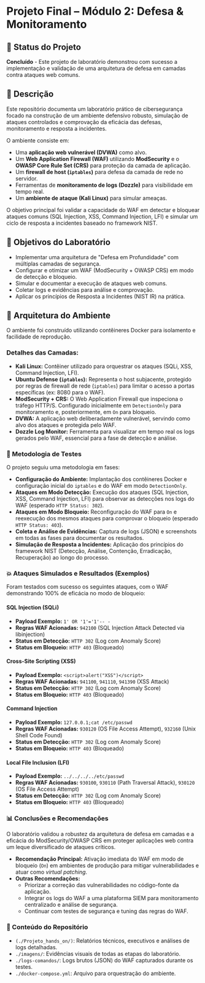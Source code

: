 # Projeto Final – Módulo 2: Defesa & Monitoramento

## 🚧 Status do Projeto
**Concluído** - Este projeto de laboratório demonstrou com sucesso a implementação e validação de uma arquitetura de defesa em camadas contra ataques web comuns.

## 📄 Descrição
Este repositório documenta um laboratório prático de cibersegurança focado na construção de um ambiente defensivo robusto, simulação de ataques controlados e comprovação da eficácia das defesas, monitoramento e resposta a incidentes.

O ambiente consiste em:
* Uma **aplicação web vulnerável (DVWA)** como alvo.
* Um **Web Application Firewall (WAF)** utilizando **ModSecurity** e o **OWASP Core Rule Set (CRS)** para proteção da camada de aplicação.
* Um **firewall de host (`iptables`)** para defesa da camada de rede no servidor.
* Ferramentas de **monitoramento de logs (Dozzle)** para visibilidade em tempo real.
* Um **ambiente de ataque (Kali Linux)** para simular ameaças.

O objetivo principal foi validar a capacidade do WAF em detectar e bloquear ataques comuns (SQL Injection, XSS, Command Injection, LFI) e simular um ciclo de resposta a incidentes baseado no framework NIST.

## 🎯 Objetivos do Laboratório
* Implementar uma arquitetura de "Defesa em Profundidade" com múltiplas camadas de segurança.
* Configurar e otimizar um WAF (ModSecurity + OWASP CRS) em modo de detecção e bloqueio.
* Simular e documentar a execução de ataques web comuns.
* Coletar logs e evidências para análise e comprovação.
* Aplicar os princípios de Resposta a Incidentes (NIST IR) na prática.

## 🚀 Arquitetura do Ambiente
O ambiente foi construído utilizando contêineres Docker para isolamento e facilidade de reprodução.

### Detalhes das Camadas:
* **Kali Linux:** Contêiner utilizado para orquestrar os ataques (SQLi, XSS, Command Injection, LFI).
* **Ubuntu Defense (`iptables`):** Representa o host subjacente, protegido por regras de firewall de rede (`iptables`) para limitar o acesso a portas específicas (ex: 8080 para o WAF).
* **ModSecurity + CRS:** O Web Application Firewall que inspeciona o tráfego HTTP/S. Configurado inicialmente em `DetectionOnly` para monitoramento e, posteriormente, em `On` para bloqueio.
* **DVWA:** A aplicação web deliberadamente vulnerável, servindo como alvo dos ataques e protegida pelo WAF.
* **Dozzle Log Monitor:** Ferramenta para visualizar em tempo real os logs gerados pelo WAF, essencial para a fase de detecção e análise.

### 🧪 Metodologia de Testes
O projeto seguiu uma metodologia em fases:

* **Configuração do Ambiente:** Implantação dos contêineres Docker e configuração inicial do `iptables` e do WAF em modo `DetectionOnly`.
* **Ataques em Modo Detecção:** Execução dos ataques (SQL Injection, XSS, Command Injection, LFI) para observar as detecções nos logs do WAF (esperado `HTTP Status: 302`).
* **Ataques em Modo Bloqueio:** Reconfiguração do WAF para `On` e reexecução dos mesmos ataques para comprovar o bloqueio (esperado `HTTP Status: 403`).
* **Coleta e Análise de Evidências:** Captura de logs (JSON) e screenshots em todas as fases para documentar os resultados.
* **Simulação de Resposta a Incidentes:** Aplicação dos princípios do framework NIST (Detecção, Análise, Contenção, Erradicação, Recuperação) ao longo do processo.

### 💥 Ataques Simulados e Resultados (Exemplos)
Foram testados com sucesso os seguintes ataques, com o WAF demonstrando 100% de eficácia no modo de bloqueio:

#### SQL Injection (SQLi)
* **Payload Exemplo:** `1' OR '1'='1'-- -`
* **Regras WAF Acionadas:** `942100` (SQL Injection Attack Detected via libinjection)
* **Status em Detecção:** `HTTP 302` (Log com Anomaly Score)
* **Status em Bloqueio:** `HTTP 403` (Bloqueado)

#### Cross-Site Scripting (XSS)
* **Payload Exemplo:** `<script>alert("XSS")</script>`
* **Regras WAF Acionadas:** `941100`, `941110`, `941390` (XSS Attack)
* **Status em Detecção:** `HTTP 302` (Log com Anomaly Score)
* **Status em Bloqueio:** `HTTP 403` (Bloqueado)

#### Command Injection
* **Payload Exemplo:** `127.0.0.1;cat /etc/passwd`
* **Regras WAF Acionadas:** `930120` (OS File Access Attempt), `932160` (Unix Shell Code Found)
* **Status em Detecção:** `HTTP 302` (Log com Anomaly Score)
* **Status em Bloqueio:** `HTTP 403` (Bloqueado)

#### Local File Inclusion (LFI)
* **Payload Exemplo:** `../../../../etc/passwd`
* **Regras WAF Acionadas:** `930100`, `930110` (Path Traversal Attack), `930120` (OS File Access Attempt)
* **Status em Detecção:** `HTTP 302` (Log com Anomaly Score)
* **Status em Bloqueio:** `HTTP 403` (Bloqueado)

### 📊 Conclusões e Recomendações
O laboratório validou a robustez da arquitetura de defesa em camadas e a eficácia do ModSecurity/OWASP CRS em proteger aplicações web contra um leque diversificado de ataques críticos.

* **Recomendação Principal:** Ativação imediata do WAF em modo de bloqueio (`On`) em ambientes de produção para mitigar vulnerabilidades e atuar como *virtual patching*.
* **Outras Recomendações:**
    * Priorizar a correção das vulnerabilidades no código-fonte da aplicação.
    * Integrar os logs do WAF a uma plataforma SIEM para monitoramento centralizado e análise de segurança.
    * Continuar com testes de segurança e tuning das regras do WAF.

### 📂 Conteúdo do Repositório
* `(./Projeto_hands_on/)`: Relatórios técnicos, executivos e análises de logs detalhadas.
* `./imagens/`: Evidências visuais de todas as etapas do laboratório.
* `./logs-comandos/`: Logs brutos (JSON) do WAF capturados durante os testes.
* `./docker-compose.yml`: Arquivo para orquestração do ambiente.

